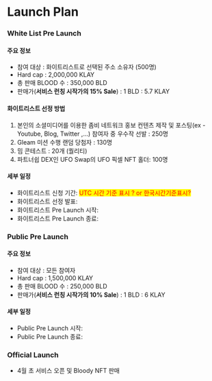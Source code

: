 # Launch Plan

### White List Pre Launch

#### 주요  정보&#x20;

* 참여 대상  : 화이트리스트로 선택된 주소 소유자 (500명)
* Hard cap : 2,000,000 KLAY
* 총 판매 BLOOD 수 :  350,000 BLD
* 판매가(**서비스 런칭 시작가의 15% Sale**) : 1 BLD : 5.7 KLAY

#### 화이트리스트 선정 방법    &#x20;

1. 본인의 소셜미디어를 이용한 좀비 네트워크 홍보 컨텐츠 제작 및 포스팅(ex - Youtube, Blog, Twitter ,...) 참여자 중 우수작 선발 : 250명
2. Gleam 미션 수행 랜덤 당첨자 : 130명
3. 밈 콘테스트 :  20개 (퀄리티)
4. 파트너쉽 DEX인 UFO Swap의 UFO 픽셀 NFT 홀더:  100명

#### 세부  일정

* 화이트리스트 신청 기간: <mark style="color:red;">UTC 시간 기준 표시 ? or 한국시간기준표시?</mark> &#x20;
* 화이트리스트 선정 발표:
* 화이트리스트  Pre Launch 시작:&#x20;
* 화이트리스트 Pre Launch 종료:&#x20;

### Public Pre Launch&#x20;

#### 주요 정보

* 참여 대상  : 모든 참여자
* Hard cap : 1,500,000 KLAY
* 총 판매 BLOOD 수 :  250,000 BLD
* 판매가(**서비스 런칭 시작가의 10% Sale**) : 1 BLD : 6 KLAY&#x20;

#### 세부 일정

* Public Pre Launch 시작:
* Public Pre Launch 종료:

### Official Launch

* 4월 초 서비스 오픈 및 Bloody NFT 판매&#x20;

